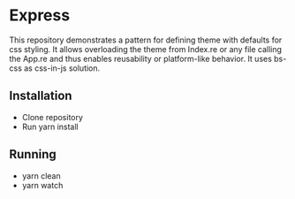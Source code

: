 # Express

This repository demonstrates a pattern for defining theme with defaults for css styling.
It allows overloading the theme from Index.re or any file calling the App.re and thus enables
reusability or platform-like behavior. It uses bs-css as css-in-js solution.


## Installation

- Clone repository
- Run yarn install

## Running

- yarn clean
- yarn watch